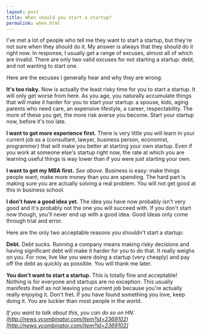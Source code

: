 ```yaml
---
layout: post
title: When should you start a startup?
permalink: when.html
---
```


I've met a lot of people who tell me they want to start a startup, but they're not sure when they should do it. My answer is always that they should do it right now. In response, I usually get a range of excuses, almost all of which are invalid. There are only two valid excuses for not starting a startup: debt, and not wanting to start one.

Here are the excuses I generally hear and why they are wrong:

**It's too risky.** Now is actually the least risky time for you to start a startup. It will only get worse from here. As you age, you naturally accumulate things that will make it harder for you to start your startup: a spouse, kids, aging parents who need care, an expensive lifestyle, a career, respectability. The more of these you get, the more risk averse you become. Start your startup now, before it's too late.

**I want to get more experience first.** There is very little you will learn in your current job as a {consultant, lawyer, business person, economist, programmer} that will make you better at starting your own startup. Even if you work at someone else's startup right now, the rate at which you are learning useful things is way lower than if you were just starting your own.

**I want to get my MBA first.** *See above.* Business is easy: make things people want; make more money than you are spending. The hard part is making sure you are actually solving a real problem. You will not get good at this in business school.

**I don't have a good idea yet.** The idea you have now probably isn't very good and it's probably not the one you will succeed with. If you don't start now though, you'll never end up with a good idea. Good ideas only come through trial and error.

Here are the only two acceptable reasons you shouldn't start a startup:

**Debt.** Debt sucks. Running a company means making risky decisions and having significant debt will make it harder for you to do that. It really weighs on you. For now, live like you were doing a startup (very cheaply) and pay off the debt as quickly as possible. You will thank me later.

**You don't want to start a startup.** This is totally fine and acceptable! Nothing is for everyone and startups are no exception. This usually manifests itself as not leaving your current job because you're actually really enjoying it. Don't fret. If you have found something you love, keep doing it. You are luckier than most people in the world.

*If you want to talk about this, you can do so on HN: (http://news.ycombinator.com/item?id=2369102)[http://news.ycombinator.com/item?id=2369102]*
